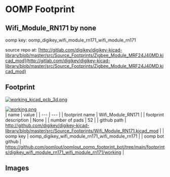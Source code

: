 # OOMP Footprint  
## Wifi_Module_RN171  by none  
  
oomp key: oomp_digikey_wifi_module_rn171_wifi_module_rn171  
  
source repo at: [http://gitlab.com/digikey/digikey-kicad-library/blob/master/src/Source_Footprints/Zigbee_Module_MRF24J40MD.kicad_mod](http://gitlab.com/digikey/digikey-kicad-library/blob/master/src/Source_Footprints/Zigbee_Module_MRF24J40MD.kicad_mod)  
## Footprint  
  
[![working_kicad_pcb_3d.png](working_kicad_pcb_3d_600.png)](working_kicad_pcb_3d.png)  
  
[![working.png](working_600.png)](working.png)  
| name | value | 
| --- | --- | 
| footprint name | Wifi_Module_RN171 | 
| footprint description | None | 
| number of pads | 52 | 
| github path | http://github.com/digikey/digikey-kicad-library/blob/master/src/Source_Footprints/Wifi_Module_RN171.kicad_mod | 
| oomp key | oomp_digikey_wifi_module_rn171_wifi_module_rn171 | 
| oomp bot github | https://github.com/oomlout/oomlout_oomp_footprint_bot/tree/main/footprints/digikey_wifi_module_rn171_wifi_module_rn171/working | 
## Images  
